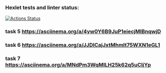 ### Hexlet tests and linter status:
[![Actions Status](https://github.com/key4c/python-project-lvl1/workflows/hexlet-check/badge.svg)](https://github.com/key4c/python-project-lvl1/actions)

### task 5 https://asciinema.org/a/4yw0Y6B9JuP1eiecjMlBnqwjD

### task 6 https://asciinema.org/a/JJDlCajJxtMhmIt75WXN1eGL1

### task 7  https://asciinema.org/a/MNdPm3WqMILH25k62q5uCIjYp
